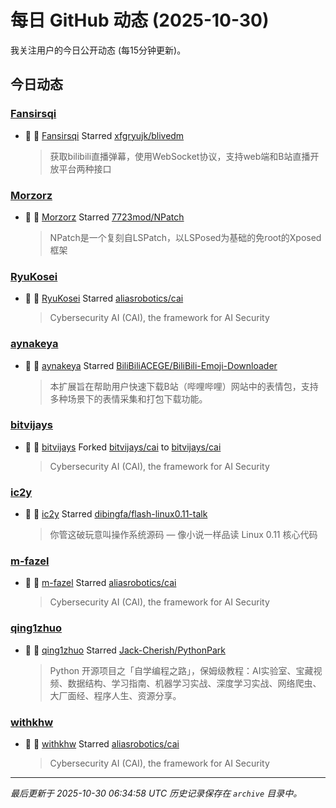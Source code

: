 # 每日 GitHub 动态 (2025-10-30)

我关注用户的今日公开动态 (每15分钟更新)。

## 今日动态

### [Fansirsqi](https://github.com/Fansirsqi)
- 🌟 👤 [Fansirsqi](https://github.com/Fansirsqi) Starred [xfgryujk/blivedm](https://github.com/xfgryujk/blivedm)
  > 获取bilibili直播弹幕，使用WebSocket协议，支持web端和B站直播开放平台两种接口

### [Morzorz](https://github.com/Morzorz)
- 🌟 👤 [Morzorz](https://github.com/Morzorz) Starred [7723mod/NPatch](https://github.com/7723mod/NPatch)
  > NPatch是一个复刻自LSPatch，以LSPosed为基础的免root的Xposed框架

### [RyuKosei](https://github.com/RyuKosei)
- 🌟 👤 [RyuKosei](https://github.com/RyuKosei) Starred [aliasrobotics/cai](https://github.com/aliasrobotics/cai)
  > Cybersecurity AI (CAI), the framework for AI Security

### [aynakeya](https://github.com/aynakeya)
- 🌟 👤 [aynakeya](https://github.com/aynakeya) Starred [BiliBiliACEGE/BiliBili-Emoji-Downloader](https://github.com/BiliBiliACEGE/BiliBili-Emoji-Downloader)
  > 本扩展旨在帮助用户快速下载B站（哔哩哔哩）网站中的表情包，支持多种场景下的表情采集和打包下载功能。

### [bitvijays](https://github.com/bitvijays)
- 🍴 👤 [bitvijays](https://github.com/bitvijays) Forked [bitvijays/cai](https://github.com/bitvijays/cai) to [bitvijays/cai](https://github.com/bitvijays/cai)
  > Cybersecurity AI (CAI), the framework for AI Security

### [ic2y](https://github.com/ic2y)
- 🌟 👤 [ic2y](https://github.com/ic2y) Starred [dibingfa/flash-linux0.11-talk](https://github.com/dibingfa/flash-linux0.11-talk)
  > 你管这破玩意叫操作系统源码 — 像小说一样品读 Linux 0.11 核心代码

### [m-fazel](https://github.com/m-fazel)
- 🌟 👤 [m-fazel](https://github.com/m-fazel) Starred [aliasrobotics/cai](https://github.com/aliasrobotics/cai)
  > Cybersecurity AI (CAI), the framework for AI Security

### [qing1zhuo](https://github.com/qing1zhuo)
- 🌟 👤 [qing1zhuo](https://github.com/qing1zhuo) Starred [Jack-Cherish/PythonPark](https://github.com/Jack-Cherish/PythonPark)
  > Python 开源项目之「自学编程之路」，保姆级教程：AI实验室、宝藏视频、数据结构、学习指南、机器学习实战、深度学习实战、网络爬虫、大厂面经、程序人生、资源分享。

### [withkhw](https://github.com/withkhw)
- 🌟 👤 [withkhw](https://github.com/withkhw) Starred [aliasrobotics/cai](https://github.com/aliasrobotics/cai)
  > Cybersecurity AI (CAI), the framework for AI Security


---
*最后更新于 2025-10-30 06:34:58 UTC*
*历史记录保存在 `archive` 目录中。*
